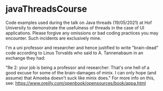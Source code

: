 # javaThreadsCourse

Code examples used during the talk on Java threads (19/05/2021) at Hof University to demonstrate the usefulness of threads in the case of UI applications.
Please forgive any omissions or bad coding practices you may encounter. Such incidents are exclusively mine. 

I'm a uni professor and researcher and hence justified to write "brain-dead" code according to Linus Torvalds who said to A. Tannenabaum in an exchange they had:

"Re 2: your job is being a professor and researcher: That's one hell of a good excuse for some of the brain-damages of minix. I can only hope (and assume) that Amoeba doesn't suck like minix does."
For more info on this, see: https://www.oreilly.com/openbook/opensources/book/appa.html